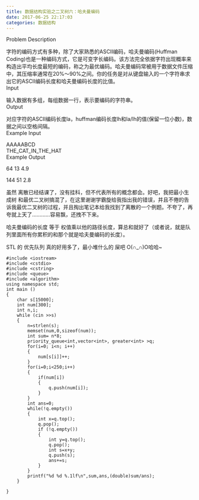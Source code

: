 ```yaml
---
title: 数据结构实验之二叉树六：哈夫曼编码
date: 2017-06-25 22:17:03
categories: 数据结构
---
```

Problem Description  
  
字符的编码方式有多种，除了大家熟悉的ASCII编码，哈夫曼编码(Huffman
Coding)也是一种编码方式，它是可变字长编码。该方法完全依据字符出现概率来构造出平均长度最短的编码，称之为最优编码。哈夫曼编码常被用于数据文件压缩中，其压缩率通常在20%～90%之间。你的任务是对从键盘输入的一个字符串求出它的ASCII编码长度和哈夫曼编码长度的比值<!-- more -->。  
Input  
  
输入数据有多组，每组数据一行，表示要编码的字符串。  
Output  
  
对应字符的ASCII编码长度la，huffman编码长度lh和la/lh的值(保留一位小数)，数据之间以空格间隔。  
Example Input  
  
AAAAABCD  
THE_CAT_IN_THE_HAT  
Example Output  
  
64 13 4.9  

144 51 2.8

虽然 离散已经结课了，没有挂科，但不代表所有的概念都会。好吧，我把最小生成树
和最优二叉树搞混了，在这里谢谢学霸旋给我指出我的错误，并且不倦的告诉我最优二叉树的过程，并且掏出笔记本给我找到了离散的一个例题。不夸了，再夸就上天了…………容易飘，还拽不下来。

哈夫曼编码的长度 等于 权值乘以他的路径长度，算总和就好了（或者说，就是队列里面所有你累积的和那个就是哈夫曼编码的长度）。

STL 的 优先队列 真的好用多了，最小堆什么的 屎吧 O(∩_∩)O哈哈~

  

    
    
    #include <iostream>
    #include <cstdio>
    #include <cstring>
    #include <queue>
    #include <algorithm>
    using namespace std;
    int main ()
    {
        char s[15000];
        int num[300];
        int n,i;
        while (cin >>s)
        {
            n=strlen(s);
            memset(num,0,sizeof(num));
            int sum= n*8;
            priority_queue<int,vector<int>, greater<int> >q;
            for(i=0; i<n; i++)
            {
                num[s[i]]++;
            }
            for(i=0;i<250;i++)
            {
                if(num[i])
                {
                    q.push(num[i]);
                }
            }
            int ans=0;
            while(!q.empty())
            {
                int x=q.top();
                q.pop();
                if (!q.empty())
                {
                    int y=q.top();
                    q.pop();
                    int s=x+y;
                    q.push(s);
                    ans+=s;
                }
            }
            printf("%d %d %.1lf\n",sum,ans,(double)sum/ans);
        }
    
    }
    

  

